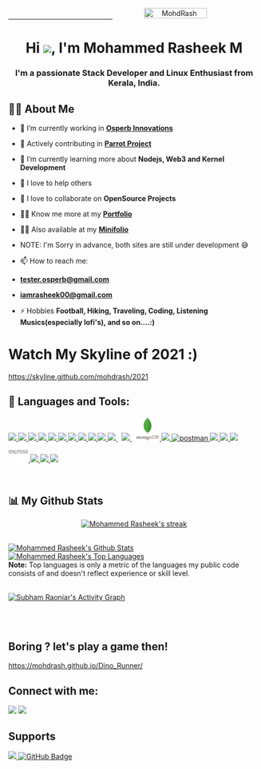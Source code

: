 <a align="center" href="https://skyline.github.com/mohdrash/2021">&nbsp;&nbsp;&nbsp;&nbsp;&nbsp;&nbsp;&nbsp;&nbsp;&nbsp;&nbsp;&nbsp;&nbsp;&nbsp;&nbsp;&nbsp;&nbsp;&nbsp;&nbsp;&nbsp;&nbsp;&nbsp;&nbsp;&nbsp;&nbsp;&nbsp;&nbsp;&nbsp;&nbsp;&nbsp;&nbsp;&nbsp;&nbsp;&nbsp;&nbsp;&nbsp;&nbsp;&nbsp;&nbsp;&nbsp;&nbsp;&nbsp;&nbsp;&nbsp;&nbsp;&nbsp;&nbsp;&nbsp;&nbsp;&nbsp;&nbsp;&nbsp;&nbsp; <img title="MohdRash" width="50%" src="https://res.cloudinary.com/osperbian/image/upload/v1650269405/myslef_data/mohdrash_idgjcb.png" height="55%"/></a>

<h1 align="center">Hi <img src="https://raw.githubusercontent.com/MartinHeinz/MartinHeinz/master/wave.gif" width="30px">, I'm Mohammed Rasheek M</h1>
<h3 align="center">I'm a passionate Stack Developer and Linux Enthusiast from Kerala, India.</h3>



## 🙋‍♂️ About Me

- 🔭 I’m currently working in **[Osperb Innovations](https://osperb.com)**
- 🔭 Actively contributing in **[Parrot Project](https://parrotsec.org)**

- 🌱 I’m currently learning more about **Nodejs, Web3 and Kernel Development**

- 👯 I love to help others

- 👯 I love to collaborate on **OpenSource Projects**

- 👨‍💻 Know me more at my **[Portfolio](https://mohdrash.github.io/myself/)**
- 👨‍💻 Also available at my **[Minifolio](https://mohdrash.github.io/minifolio/)**
- NOTE: I'm Sorry in advance, both sites are still under development 😅

- 📫 How to reach me: 
- **tester.osperb@gmail.com**
- **iamrasheek00@gmail.com**

- ⚡ Hobbies **Football, Hiking, Traveling, Coding, Listening Musics(especially lofi's), and so on....:)**

# Watch My Skyline of 2021 :)

https://skyline.github.com/mohdrash/2021

## 🚀 Languages and Tools:

<p align="left"> 
    <a title="Moralis" href="https://moralis.io" target="_blank"> <img src="https://res.cloudinary.com/osperbian/image/upload/v1650266618/myslef_data/moralisWhiteLogo_cropped_fhuro4.png"/> </a>
    <a title="React" href="https://reactjs.org" target="_blank"> <img src="https://img.icons8.com/color/48/000000/react-native.png"/> </a>
    <a title="Next" href="https://nextjs.org" target="_blank"> <img src="https://res.cloudinary.com/osperbian/image/upload/v1650267334/myslef_data/next-js-logo_cropped_vxnmkf.png"/> </a>
    <a title="Debian" href="https://www.debian.org" target="_blank"> <img src="https://img.icons8.com/color/48/debian.png"/> </a>
    <a title="Arch" href="https://archlinux.org" target="_blank"> <img src="https://res.cloudinary.com/osperbian/image/upload/v1650266846/myslef_data/arch_cropped_czfkm0.png"/> </a>
    <a title="Javascript" href="https://developer.mozilla.org/en-US/docs/Web/JavaScript" target="_blank"> <img src="https://img.icons8.com/color/48/000000/javascript.png"/> </a> 
    <a title="HTML5" href="https://www.w3.org/html/" target="_blank"> <img src="https://img.icons8.com/color/48/000000/html-5.png"/> </a> 
    <a title="CSS" href="https://www.w3schools.com/css/" target="_blank"> <img src="https://img.icons8.com/color/48/000000/css3.png"/> </a> 
    <a title="Bootstrap" href="https://getbootstrap.com" target="_blank"> <img src="https://img.icons8.com/color/48/000000/bootstrap.png"/> </a> 
    <a title="Python" href="https://www.python.org" target="_blank"> <img src="https://img.icons8.com/color/48/000000/python.png"/> </a> 
    <a title="Nodejs" style="padding-right:8px;" href="https://nodejs.org" target="_blank"> <img src="https://img.icons8.com/color/48/000000/nodejs.png"/> </a> 
    <a title="Mysql" style="padding-right:8px;" href="https://www.mysql.com/" target="_blank"> <img src="https://img.icons8.com/fluent/50/000000/mysql-logo.png"/> </a>
    <a title="Mongodb" href="https://www.mongodb.com/" target="_blank"> <img src="https://raw.githubusercontent.com/devicons/devicon/master/icons/mongodb/mongodb-original-wordmark.svg" alt="mongodb" width="48" height="48"/> </a> 
    <a title="Firebase" href="https://firebase.google.com/" target="_blank"> <img src="https://img.icons8.com/color/48/000000/firebase.png"/> </a> 
    <a title="Postman" href="https://postman.com" target="_blank"> <img src="https://www.vectorlogo.zone/logos/getpostman/getpostman-icon.svg" alt="postman" width="45" height="45"/> </a>   
    <a title="Git" href="https://git-scm.com/" target="_blank"> <img src="https://img.icons8.com/color/48/000000/git.png"/> </a> 
    <a title="C++" href="http://www.cplusplus.org" target="_blank"> <img src="https://img.icons8.com/color/48/c-plus-plus-logo.png"/> </a> 
    <a title="Redux" href="https://redux.js.org" target="_blank"> <img src="https://img.icons8.com/color/48/000000/redux.png"/> </a>
    <a title="Expressjs" href="https://expressjs.com" target="_blank"> <img src="https://raw.githubusercontent.com/devicons/devicon/master/icons/express/express-original-wordmark.svg" alt="express" width="40" height="40"/> </a>
    <a title="Postgresql" href="https://www.postgresql.org" target="_blank"> <img src="https://res.cloudinary.com/osperbian/image/upload/v1650267998/myslef_data/postgress_cropped_erbusl.png"/> </a>
    <a title="Solidity" href="https://soliditylang.org" target="_blank"> <img src="https://img.icons8.com/ios-filled/48/solidity.png"/> </a>
    <a title="Hardhat" href="https://hardhat.org" target="_blank"> <img src="https://hardhat.org/assets/img/Hardhat-logo.843bc822.svg"/> </a>
</p>

<!-- [![React Badge](https://img.shields.io/badge/-React-61DBFB?style=for-the-badge&labelColor=black&logo=react&logoColor=61DBFB)](#)  [![Javascript Badge](https://img.shields.io/badge/-Javascript-F0DB4F?style=for-the-badge&labelColor=black&logo=javascript&logoColor=F0DB4F)](#) [![Typescript Badge](https://img.shields.io/badge/-Typescript-007acc?style=for-the-badge&labelColor=black&logo=typescript&logoColor=007acc)](#) [![Nodejs Badge](https://img.shields.io/badge/-Nodejs-3C873A?style=for-the-badge&labelColor=black&logo=node.js&logoColor=3C873A)](#) [![GraphQL Badge](https://img.shields.io/badge/-GraphQl-e535ab?style=for-the-badge&labelColor=black&logo=node.js&logoColor=e535ab)](#) -->
<br/>


## 📊 My Github Stats

<p align="center">
    <a href="https://skyline.github.com/mohdrash/2021">
        <img title="🔥 Get streak stats for your profile at git.io/streak-stats" alt="Mohammed Rasheek's streak" src="https://github-readme-streak-stats.herokuapp.com/?user=mohdrash&theme=black-ice&hide_border=true&stroke=0000&background=060A0CD0"/>
    </a>
</p>

  <br/>
    <a href="https://skyline.github.com/mohdrash/2021"><img alt="Mohammed Rasheek's Github Stats" src="https://github-readme-stats.vercel.app/api?username=mohdrash&show_icons=true&count_private=true&theme=react&hide_border=true&bg_color=0D1117" /></a>
  <a href="https://skyline.github.com/mohdrash/2021"><img alt="Mohammed Rasheek's Top Languages" src="https://github-readme-stats.vercel.app/api/top-langs/?username=mohdrash&langs_count=8&count_private=true&layout=compact&theme=react&hide_border=true&bg_color=0D1117" /></a>
  <br/>
  <b>Note:</b> Top languages is only a metric of the languages my public code consists of and doesn't reflect experience or skill level.


<br/>
<br/>

<a href="https://skyline.github.com/mohdrash/2021"><img alt="Subham Raoniar's Activity Graph" src="https://activity-graph.herokuapp.com/graph?username=mohdrash&bg_color=0D1117&color=5BCDEC&line=5BCDEC&point=FFFFFF&hide_border=true" /></a>

<br/>
<br/>

## Boring ? let's play a game then!

https://mohdrash.github.io/Dino_Runner/


## Connect with me:
<p align="left">

<a href = "https://in.linkedin.com/in/mohammed-rasheek-m-4358b8191"><img src="https://img.icons8.com/fluent/48/000000/linkedin.png"/></a>
<a href = "https://www.instagram.com/m__rshk/"><img src="https://img.icons8.com/fluent/48/000000/instagram-new.png"/></a>

</p>

## Supports
<a href="https://skyline.github.com/mohdrash/2021">
    <img src="https://komarev.com/ghpvc/?username=mohdrash">
</a>
<a href="https://github.com/mohdrash?tab=followers"><img src="https://img.shields.io/github/followers/mohdrash?label=Followers&style=social" alt="GitHub Badge"></a>
